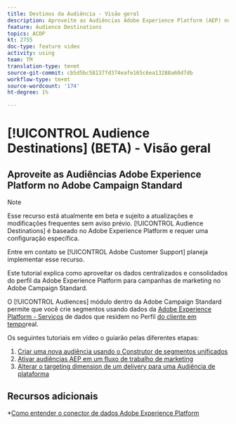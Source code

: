 ```yaml
---
title: Destinos da Audiência - Visão geral
description: Aproveite as Audiências Adobe Experience Platform (AEP) no Adobe Campaign Standard (ACS)
feature: Audience Destinations
topics: ACOP
kt: 2755
doc-type: feature video
activity: using
team: TM
translation-type: tm+mt
source-git-commit: cb5d5bc58137fd374eafe165c6ea13288a60d7db
workflow-type: tm+mt
source-wordcount: '174'
ht-degree: 1%

---
```



# [!UICONTROL Audience Destinations] (BETA) - Visão geral

## Aproveite as Audiências Adobe Experience Platform no Adobe Campaign Standard

>[!NOTE]
>
>Esse recurso está atualmente em beta e sujeito a atualizações e modificações frequentes sem aviso prévio. [!UICONTROL Audience Destinations] é baseado no Adobe Experience Platform e requer uma configuração específica.
>
>Entre em contato se [!UICONTROL Adobe Customer Support] planeja implementar esse recurso.


Este tutorial explica como aproveitar os dados centralizados e consolidados do perfil da Adobe Experience Platform para campanhas de marketing no Adobe Campaign Standard.

O [!UICONTROL Audiences] módulo dentro da Adobe Campaign Standard permite que você crie segmentos usando dados da [Adobe Experience Platform - Serviços](https://www.adobe.io/apis/experienceplatform/home/services.html) de dados que residem no Perfil [do cliente em tempo](https://docs.adobe.com/content/help/en/platform-learn/tutorials/profiles/understanding-the-real-time-customer-profile.html)real.

Os seguintes tutoriais em vídeo o guiarão pelas diferentes etapas:

1. [Criar uma nova audiência usando o Construtor de segmentos unificados](/help/profiles-and-audiences/audience-destinations/creating-audiences-using-segment-builder.md)
2. [Ativar audiências AEP em um fluxo de trabalho de marketing](/help/profiles-and-audiences/audience-destinations/activating-aep-audiences.md)
3. [Alterar o targeting dimension de um delivery para uma Audiência de plataforma](/help/profiles-and-audiences/audience-destinations/changing-targeting-dimension.md)

## Recursos adicionais

*[Como entender o conector de dados Adobe Experience Platform](/help/administrating/adobe-experience-platform-data-connector/understanding-the-adobe-experience-platform-data-connector.md)


